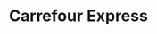 ---
title: "Carrefour Express"
url: /san-leonardo-de-yaguee/carrefour-express/
shop: Lebensmittel
---